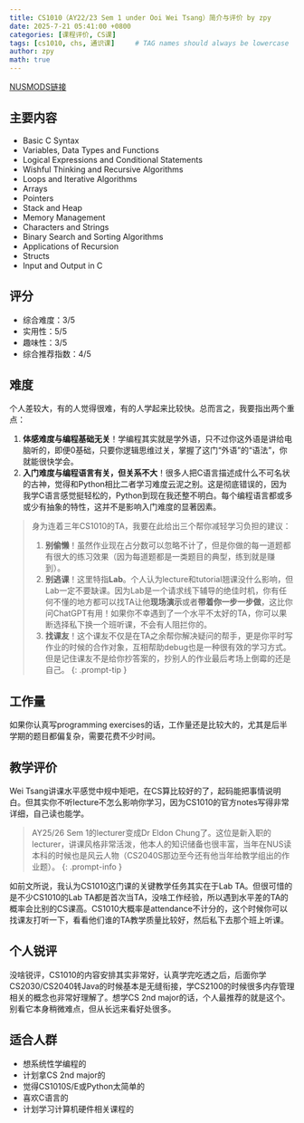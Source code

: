 ```yaml
---
title: CS1010（AY22/23 Sem 1 under Ooi Wei Tsang）简介与评价 by zpy
date: 2025-7-21 05:41:00 +0800
categories: [课程评价, CS课]
tags: [cs1010, chs, 通识课]     # TAG names should always be lowercase
author: zpy
math: true
---
```

[NUSMODS链接](https://nusmods.com/courses/CS1010/programming-methodology)

## 主要内容

- Basic C Syntax
- Variables, Data Types and Functions
- Logical Expressions and Conditional Statements
- Wishful Thinking and Recursive Algorithms
- Loops and Iterative Algorithms
- Arrays
- Pointers
- Stack and Heap
- Memory Management
- Characters and Strings
- Binary Search and Sorting Algorithms
- Applications of Recursion
- Structs
- Input and Output in C

## 评分

- 综合难度：3/5
- 实用性：5/5
- 趣味性：3/5
- 综合推荐指数：4/5

## 难度

个人差较大，有的人觉得很难，有的人学起来比较快。总而言之，我要指出两个重点：

1. **体感难度与编程基础无关**！学编程其实就是学外语，只不过你这外语是讲给电脑听的，即便0基础，只要你逻辑思维过关，掌握了这门“外语”的“语法”，你就能很快学会。
2. **入门难度与编程语言有关，但关系不大**！很多人把C语言描述成什么不可名状的古神，觉得和Python相比二者学习难度云泥之别。这是彻底错误的，因为我学C语言感觉挺轻松的，Python到现在我还整不明白。每个编程语言都或多或少有抽象的特性，这并不是影响入门难度的显著因素。

> 身为连着三年CS1010的TA，我要在此给出三个帮你减轻学习负担的建议：
>
> 1. **别偷懒**！虽然作业现在占分数可以忽略不计了，但是你做的每一道题都有很大的练习效果（因为每道题都是一类题目的典型，练到就是赚到）。
> 2. **别逃课**！这里特指**Lab**。个人认为lecture和tutorial翘课没什么影响，但Lab一定不要缺课。因为Lab是一个请求线下辅导的绝佳时机，你有任何不懂的地方都可以找TA让他**现场演示**或者**带着你一步一步做**，这比你问ChatGPT有用！如果你不幸遇到了一个水平不太好的TA，你可以果断选择私下换一个班听课，不会有人阻拦你的。
> 3. **找课友**！这个课友不仅是在TA之余帮你解决疑问的帮手，更是你平时写作业的时候的合作对象，互相帮助debug也是一种很有效的学习方式。但是记住课友不是给你抄答案的，抄别人的作业最后考场上倒霉的还是自己。
{: .prompt-tip }

## 工作量

如果你认真写programming exercises的话，工作量还是比较大的，尤其是后半学期的题目都偏复杂，需要花费不少时间。

## 教学评价

Wei Tsang讲课水平感觉中规中矩吧，在CS算比较好的了，起码能把事情说明白。但其实你不听lecture不怎么影响你学习，因为CS1010的官方notes写得非常详细，自己读也能学。

> AY25/26 Sem 1的lecturer变成Dr Eldon Chung了。这位是新入职的lecturer，讲课风格非常活泼，他本人的知识储备也很丰富，当年在NUS读本科的时候也是风云人物（CS2040S那边至今还有他当年给教学组出的作业题）。
{: .prompt-info }

如前文所说，我认为CS1010这门课的关键教学任务其实在于Lab TA。但很可惜的是不少CS1010的Lab TA都是首次当TA，没啥工作经验，所以遇到水平差的TA的概率会比别的CS课高。CS1010大概率是attendance不计分的，这个时候你可以找课友打听一下，看看他们谁的TA教学质量比较好，然后私下去那个班上听课。

## 个人锐评

没啥锐评，CS1010的内容安排其实非常好，认真学完吃透之后，后面你学CS2030/CS2040转Java的时候基本是无缝衔接，学CS2100的时候很多内存管理相关的概念也非常好理解了。想学CS 2nd major的话，个人最推荐的就是这个。别看它本身稍微难点，但从长远来看好处很多。

## 适合人群

- 想系统性学编程的
- 计划拿CS 2nd major的
- 觉得CS1010S/E或Python太简单的
- 喜欢C语言的
- 计划学习计算机硬件相关课程的
